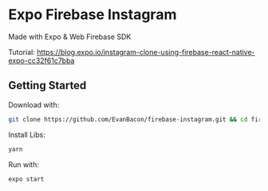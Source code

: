 # Expo Firebase Instagram

Made with Expo & Web Firebase SDK

Tutorial: https://blog.expo.io/instagram-clone-using-firebase-react-native-expo-cc32f61c7bba

## Getting Started

Download with: 

```sh 
git clone https://github.com/EvanBacon/firebase-instagram.git && cd firebase-instagram
```

Install Libs:

```sh 
yarn
```

Run with:

```sh 
expo start
```
